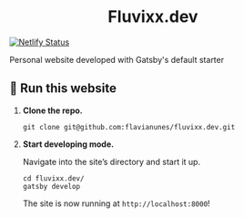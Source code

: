 
<h1 align="center">
  Fluvixx.dev
</h1>

[![Netlify Status](https://api.netlify.com/api/v1/badges/ad795063-6c08-453b-a820-bfd3ec4f030f/deploy-status)](https://app.netlify.com/sites/ecstatic-bhaskara-53387d/deploys)

Personal website developed with Gatsby's default starter


## 🚀 Run this website

1.  **Clone the repo.**

    ```shell
    git clone git@github.com:flavianunes/fluvixx.dev.git
    ```

1.  **Start developing mode.**

    Navigate into the site’s directory and start it up.

    ```shell
    cd fluvixx.dev/
    gatsby develop
    ```


    The site is now running at `http://localhost:8000`!


